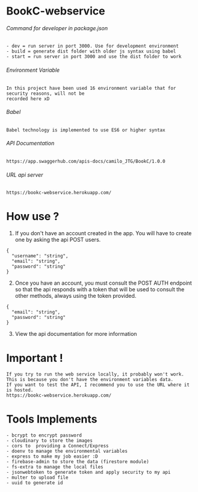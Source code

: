 # BookC-webservice

###### Command for developer in package.json 
```
- dev = run server in port 3000. Use for development environment 
- build = generate dist folder with older js syntax using babel 
- start = run server in port 3000 and use the dist folder to work
```
###### Environment Variable
```
In this project have been used 16 environment variable that for security reasons, will not be 
recorded here xD
```
###### Babel
```
Babel technology is implemented to use ES6 or higher syntax
```
###### API Documentation
```
https://app.swaggerhub.com/apis-docs/camilo_JTG/BookC/1.0.0
```
###### URL api server
```
https://bookc-webservice.herokuapp.com/
```

# How use ?
1. If you don't have an account created in the app. You will have to create one by asking the api POST users.
```
{
  "username": "string",
  "email": "string",
  "password": "string"
}
```

2. Once you have an account, you must consult the POST AUTH endpoint so that the api responds with a token that will be used 
to consult the other methods, always using the token provided.
```
{
  "email": "string",
  "password": "string"
}
```
3. View the api documentation for more information

# Important !
```
If you try to run the web service locally, it probably won't work. 
This is because you don't have the environment variables data. 
If you want to test the API, I recommend you to use the URL where it is hosted.
https://bookc-webservice.herokuapp.com/
```

# Tools Implements
```
- bcrypt to encrypt password
- cloudinary to store the images
- cors to  providing a Connect/Express 
- doenv to manage the environmental variables
- express to make my job easier :D
- firebase-admin to store the data (firestore module)
- fs-extra to manage the local files
- jsonwebtoken to generate token and apply security to my api
- multer to upload file
- uuid to generate id
```
